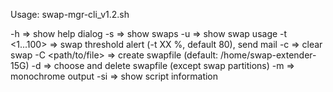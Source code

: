 Usage: swap-mgr-cli_v1.2.sh <options> 

 -h			=> show help dialog 
 -s			=> show swaps 
 -u			=> show swap usage 
 -t <1...100>		=> swap threshold alert (-t XX %, default 80), send mail
 -c			=> clear swap 
 -C <path/to/file>	=> create swapfile (default: /home/swap-extender-15G) 
 -d			=> choose and delete swapfile (except swap partitions) 
 -m			=> monochrome output 
 -si			=> show script information 

